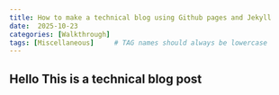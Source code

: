 ```yaml
---
title: How to make a technical blog using Github pages and Jekyll
date:  2025-10-23
categories: [Walkthrough]
tags: [Miscellaneous]     # TAG names should always be lowercase
---
```

## Hello This is a technical blog post